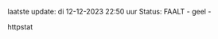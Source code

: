 laatste update: 
di 12-12-2023 22:50   uur 
Status: FAALT - geel - 
<div class="service Y">httpstat</div>